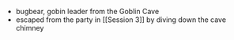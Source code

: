 - bugbear, gobin leader from the Goblin Cave
- escaped from the party in [[Session 3]] by diving down the cave chimney